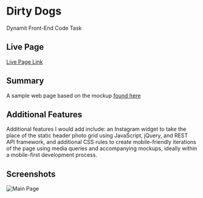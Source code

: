 # Dirty Dogs
Dynamit Front-End Code Task

## Live Page
[Live Page Link](https://epaparone.github.io/dirty-dogs/)

## Summary
A sample web page based on the mockup [found here](https://github.com/Dynamit/front-end-code-day/tree/master/hotdog)

## Additional Features
Additional features I would add include: an Instagram widget to take the place of the static header photo grid using JavaScript, jQuery, and REST API framework, and additional CSS rules to create mobile-friendly iterations of the page using media queries and accompanying mockups, ideally within a mobile-first development process.

## Screenshots
![Main Page](https://user-images.githubusercontent.com/39974667/70675456-2b3d0680-1c81-11ea-96de-9e48cfc081d2.png)